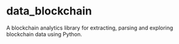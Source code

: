 # data_blockchain
A blockchain analytics library for extracting, parsing and exploring blockchain data using Python.
